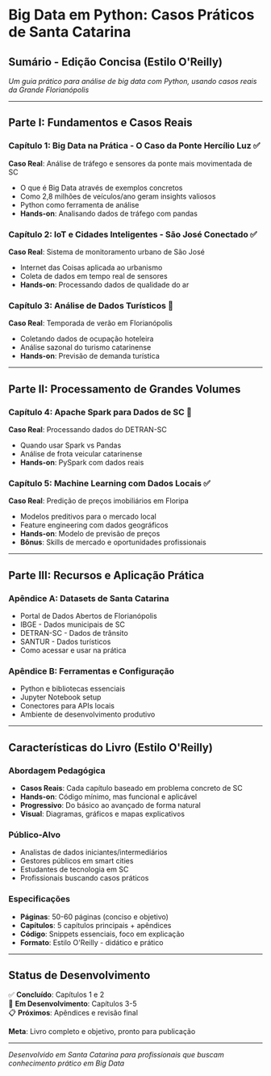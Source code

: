 # Big Data em Python: Casos Práticos de Santa Catarina

## Sumário - Edição Concisa (Estilo O'Reilly)

*Um guia prático para análise de big data com Python, usando casos reais da Grande Florianópolis*

---

## **Parte I: Fundamentos e Casos Reais**

### Capítulo 1: Big Data na Prática - O Caso da Ponte Hercílio Luz ✅
**Caso Real**: Análise de tráfego e sensores da ponte mais movimentada de SC
- O que é Big Data através de exemplos concretos
- Como 2,8 milhões de veículos/ano geram insights valiosos
- Python como ferramenta de análise
- **Hands-on**: Analisando dados de tráfego com pandas

### Capítulo 2: IoT e Cidades Inteligentes - São José Conectado ✅
**Caso Real**: Sistema de monitoramento urbano de São José
- Internet das Coisas aplicada ao urbanismo
- Coleta de dados em tempo real de sensores
- **Hands-on**: Processando dados de qualidade do ar

### Capítulo 3: Análise de Dados Turísticos 🚧
**Caso Real**: Temporada de verão em Florianópolis
- Coletando dados de ocupação hoteleira
- Análise sazonal do turismo catarinense
- **Hands-on**: Previsão de demanda turística

---

## **Parte II: Processamento de Grandes Volumes**

### Capítulo 4: Apache Spark para Dados de SC 🚧
**Caso Real**: Processando dados do DETRAN-SC
- Quando usar Spark vs Pandas
- Análise de frota veicular catarinense
- **Hands-on**: PySpark com dados reais

### Capítulo 5: Machine Learning com Dados Locais ✅
**Caso Real**: Predição de preços imobiliários em Floripa
- Modelos preditivos para o mercado local
- Feature engineering com dados geográficos
- **Hands-on**: Modelo de previsão de preços
- **Bônus**: Skills de mercado e oportunidades profissionais

---

## **Parte III: Recursos e Aplicação Prática**

### Apêndice A: Datasets de Santa Catarina
- Portal de Dados Abertos de Florianópolis
- IBGE - Dados municipais de SC
- DETRAN-SC - Dados de trânsito
- SANTUR - Dados turísticos
- Como acessar e usar na prática

### Apêndice B: Ferramentas e Configuração
- Python e bibliotecas essenciais
- Jupyter Notebook setup
- Conectores para APIs locais
- Ambiente de desenvolvimento produtivo

---

## **Características do Livro (Estilo O'Reilly)**

### **Abordagem Pedagógica**
- **Casos Reais**: Cada capítulo baseado em problema concreto de SC
- **Hands-on**: Código mínimo, mas funcional e aplicável
- **Progressivo**: Do básico ao avançado de forma natural
- **Visual**: Diagramas, gráficos e mapas explicativos

### **Público-Alvo**
- Analistas de dados iniciantes/intermediários
- Gestores públicos em smart cities
- Estudantes de tecnologia em SC
- Profissionais buscando casos práticos

### **Especificações**
- **Páginas**: 50-60 páginas (conciso e objetivo)
- **Capítulos**: 5 capítulos principais + apêndices
- **Código**: Snippets essenciais, foco em explicação
- **Formato**: Estilo O'Reilly - didático e prático

---

## **Status de Desenvolvimento**

✅ **Concluído**: Capítulos 1 e 2  
🚧 **Em Desenvolvimento**: Capítulos 3-5  
📋 **Próximos**: Apêndices e revisão final  

**Meta**: Livro completo e objetivo, pronto para publicação

---

*Desenvolvido em Santa Catarina para profissionais que buscam conhecimento prático em Big Data*
